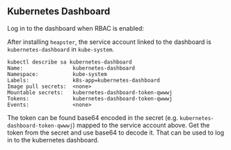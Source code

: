 Kubernetes Dashboard
---

Log in to the dashboard when RBAC is enabled:

After installing `heapster`, the service account linked to the dashboard is `kubernetes-dashboard` in `kube-system`.
```
kubectl describe sa kubernetes-dashboard
Name:                kubernetes-dashboard
Namespace:           kube-system
Labels:              k8s-app=kubernetes-dashboard
Image pull secrets:  <none>
Mountable secrets:   kubernetes-dashboard-token-qwwwj
Tokens:              kubernetes-dashboard-token-qwwwj
Events:              <none>
```

The token can be found base64 encoded in the secret (e.g. `kubernetes-dashboard-token-qwwwj`) mapped to the service account above.
Get the token from the secret and use base64 to decode it. That can be used to log in to
the kubernetes dashboard.  
